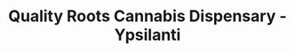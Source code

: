 ---
title: "Quality Roots Cannabis Dispensary - Ypsilanti"
url: /ypsilanti/quality-roots-cannabis-dispensary-ypsilanti/
shop: cannabis
---